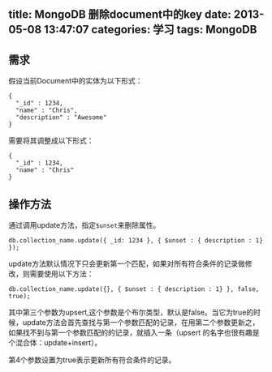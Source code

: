 title: MongoDB 删除document中的key
date: 2013-05-08 13:47:07
categories: 学习
tags: MongoDB
---

## 需求

假设当前Document中的实体为以下形式：

```
{
  "_id" : 1234,
  "name" : "Chris",
  "description" : "Awesome"
}
```

<!--more-->

需要将其调整成以下形式：

```
{
  "_id" : 1234,
  "name" : "Chris"
}
```

## 操作方法

通过调用update方法，指定`$unset`来删除属性。

```
db.collection_name.update({ _id: 1234 }, { $unset : { description : 1} });
```
update方法默认情况下只会更新第一个匹配，如果对所有符合条件的记录做修改，则需要使用以下方法：

```
db.collection_name.update({}, { $unset : { description : 1} }, false, true);
```

其中第三个参数为upsert,这个参数是个布尔类型，默认是false。当它为true的时候，update方法会首先查找与第一个参数匹配的记录，在用第二个参数更新之，如果找不到与第一个参数匹配的的记录，就插入一条（upsert 的名字也很有趣是个混合体：update+insert）。

第4个参数设置为true表示更新所有符合条件的记录。
